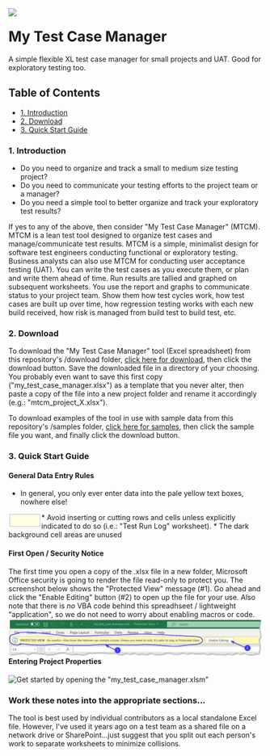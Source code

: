 <img align="left" src="https://avatars.githubusercontent.com/u/76134639?s=200&v=4" width="64px">

# My Test Case Manager
A simple flexible XL test case manager for small projects and UAT.  Good for exploratory testing too.

## Table of Contents
 - <a href="#introduction">1. Introduction</a>
 - <a href="#download">2. Download</a>
 - <a href="#quickStartGuide">3. Quick Start Guide</a>

<a id="introduction" class="anchor" href="#introduction" aria-hidden="true"> </a>
### 1. Introduction 
* Do you need to organize and track a small to medium size testing project?
* Do you need to communicate your testing efforts to the project team or a manager?
* Do you need a simple tool to better organize and track your exploratory test results?
 
If yes to any of the above, then consider "My Test Case Manager" (MTCM).  MTCM is a lean test tool designed to organize test cases and manage/communicate test results.  MTCM is a simple, minimalist design for software test engineers conducting functional or exploratory testing.  Business analysts can also use MTCM for conducting user acceptance testing (UAT).  You can write the test cases as you execute them, or plan and write them ahead of time.  Run results are tallied and graphed on subsequent worksheets.  You use the report and graphs to communicate status to your project team.  Show them how test cycles work, how test cases are built up over time, how regression testing works with each new build received, how risk is managed from build test to build test, etc.

<a id="download" class="anchor" href="#download" aria-hidden="true"> </a>
### 2. Download
To download the "My Test Case Manager" tool (Excel spreadsheet) from this repository's /download folder, [click here for download](https://github.com/DataResearchLabs/my_test_case_manager/blob/main/download/my_test_case_manager.xlsx), then click the download button.  Save the downloaded file in a directory of your choosing.  You probably even want to save this first copy ("my_test_case_manager.xlsx") as a template that you never alter, then paste a copy of the file into a new project folder and rename it accordingly (e.g.: "mtcm_project_X.xlsx").

To download examples of the tool in use with sample data from this repository's /samples folder, [click here for samples](https://github.com/DataResearchLabs/my_test_case_manager/tree/main/samples), then click the sample file you want, and finally click the download button.

<a id="quickStartGuide" class="anchor" href="#quickStartGuide" aria-hidden="true"> </a>
### 3. Quick Start Guide
#### General Data Entry Rules
* In general, you only ever enter data into the pale yellow text boxes, nowhere else!
<img align="left" src="img/img_01_cells_you_can_change.png">
* Avoid inserting or cutting rows and cells unless explicitly indicated to do so (i.e.: "Test Run Log" worksheet).
* The dark background cell areas are unused

#### First Open / Security Notice
The first time you open a copy of the .xlsx file in a new folder, Microsoft Office security is going to render the file read-only to protect you.  The screenshot below shows the "Protected View" message (#1).  Go ahead and click the "Enable Editing" button (#2) to open up the file for your use.  Also note that there is *no* VBA code behind this spreadhseet / lightweight "application", so we do not need to worry about enabling macros or code.
<img align="left" src="img/img_03_warning_on_first_open.png">

#### Entering Project Properties
Get started by opening the "my_test_case_manager.xlsm"
<img align="left" src="img_02_enter_project_properties.png">


### Work these notes into the appropriate sections...
The tool is best used by individual contributors as a local standalone Excel file.  However, I've used it years ago on a test team as a shared file on a network drive or SharePoint...just suggest that you split out each person's work to separate worksheets to minimize collisions.

